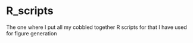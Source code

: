 # R_scripts
The one where I put all my cobbled together R scripts for that I have used for figure generation
